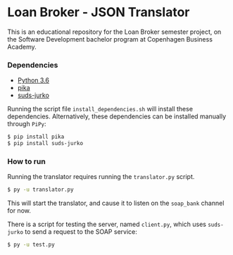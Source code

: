 # Loan Broker - JSON Translator

This is an educational repository for the Loan Broker semester project, on the Software Development bachelor program at Copenhagen Business Academy.



### Dependencies

- [Python 3.6](https://www.python.org/)
- [pika](https://pika.readthedocs.io/en/0.10.0/)
- [suds-jurko](https://bitbucket.org/jurko/suds)

Running the script file `install_dependencies.sh` will install these dependencies. Alternatively, these dependencies can be installed manually through `PiPy`:

```bash
$ pip install pika
$ pip install suds-jurko
```



### How to run

Running the translator requires running the `translator.py` script. 

```bash
$ py -u translator.py
```

This will start the translator, and cause it to listen on the `soap_bank` channel for now.


There is a script for testing the server, named `client.py`, which uses `suds-jurko` to send a request to the SOAP service:

```bash
$ py -u test.py
```
